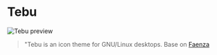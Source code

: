 # Tebu
![Tebu preview](http://dev.blankonlinux.or.id/raw-attachment/wiki/X/Kesenian/Ikon/ikonsettebu300px.png)
> "Tebu is an icon theme for GNU/Linux desktops.
> Base on [Faenza](https://code.google.com/p/faenza-icon-theme/)
